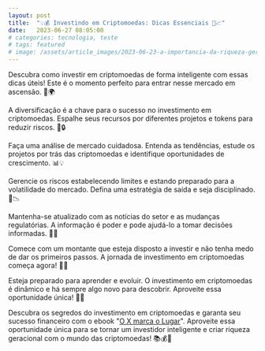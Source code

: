```yaml
---
layout: post
title:  "💡💰 Investindo em Criptomoedas: Dicas Essenciais 🚀📈"
date:   2023-06-27 08:05:00
# categories: tecnologia, teste
# tags: featured
# image: /assets/article_images/2023-06-23-a-importancia-da-riqueza-geracional/opportunities.jpg
---
```

Descubra como investir em criptomoedas de forma inteligente com essas dicas úteis! Este é o momento perfeito para entrar nesse mercado em ascensão. 💪🌍

A diversificação é a chave para o sucesso no investimento em criptomoedas. Espalhe seus recursos por diferentes projetos e tokens para reduzir riscos. 🔄🔒

Faça uma análise de mercado cuidadosa. Entenda as tendências, estude os projetos por trás das criptomoedas e identifique oportunidades de crescimento. 📊💡

Gerencie os riscos estabelecendo limites e estando preparado para a volatilidade do mercado. Defina uma estratégia de saída e seja disciplinado. 💼📉

Mantenha-se atualizado com as notícias do setor e as mudanças regulatórias. A informação é poder e pode ajudá-lo a tomar decisões informadas. 📰💪

Comece com um montante que esteja disposto a investir e não tenha medo de dar os primeiros passos. A jornada de investimento em criptomoedas começa agora! 💸🚀

Esteja preparado para aprender e evoluir. O investimento em criptomoedas é dinâmico e há sempre algo novo para descobrir. Aproveite essa oportunidade única! 🌟✨

Descubra os segredos do investimento em criptomoedas e garanta seu sucesso financeiro com o ebook "[O X marca o Lugar](https://middlex.com.br/andrei/ebook-o-x-marca-o-lugar)". Aproveite essa oportunidade única para se tornar um investidor inteligente e criar riqueza geracional com o mundo das criptomoedas! 📚💰🚀
